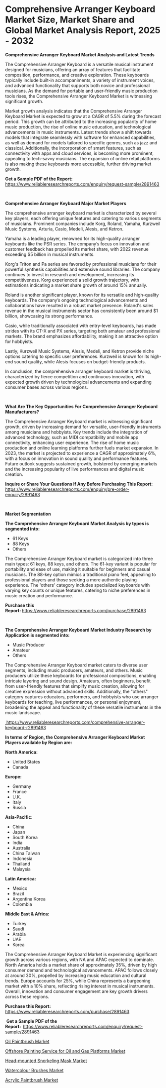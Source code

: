 <p><h1>Comprehensive Arranger Keyboard Market Size, Market Share and Global Market Analysis Report, 2025 - 2032</h1></p><p><strong>Comprehensive Arranger Keyboard Market Analysis and Latest Trends</strong></p>
<p><p>The Comprehensive Arranger Keyboard is a versatile musical instrument designed for musicians, offering an array of features that facilitate composition, performance, and creative exploration. These keyboards typically include built-in accompaniments, a variety of instrument voices, and advanced functionality that supports both novice and professional musicians. As the demand for portable and user-friendly music production tools rises, the Comprehensive Arranger Keyboard Market is witnessing significant growth.</p><p>Market growth analysis indicates that the Comprehensive Arranger Keyboard Market is expected to grow at a CAGR of 5.5% during the forecast period. This growth can be attributed to the increasing popularity of home music production, the rise of online music education, and technological advancements in music instruments. Latest trends show a shift towards models that integrate seamlessly with software for enhanced capabilities, as well as demand for models tailored to specific genres, such as jazz and classical. Additionally, the incorporation of smart features, such as connectivity with apps and cloud services, is becoming more prominent, appealing to tech-savvy musicians. The expansion of online retail platforms is also making these keyboards more accessible, further driving market growth.</p></p>
<p><strong>Get a Sample PDF of the Report:&nbsp;</strong> <a href="https://www.reliableresearchreports.com/enquiry/request-sample/2891463?utm_campaign=83&utm_medium=2&utm_source=Github&utm_content=ia&utm_term=14032025&utm_id=comprehensive-arranger-keyboard">https://www.reliableresearchreports.com/enquiry/request-sample/2891463</a></p>
<p>&nbsp;</p>
<p><strong>Comprehensive Arranger Keyboard Major Market Players</strong></p>
<p><p>The comprehensive arranger keyboard market is characterized by several key players, each offering unique features and catering to various segments of musicians. Prominent companies include Korg, Roland, Yamaha, Kurzweil Music Systems, Arturia, Casio, Medeli, Alesis, and Ketron. </p><p>Yamaha is a leading player, renowned for its high-quality arranger keyboards like the PSR series. The company’s focus on innovation and customer feedback has propelled its market share, with 2022 revenue exceeding $5 billion in musical instruments.</p><p>Korg's Triton and Pa series are favored by professional musicians for their powerful synthesis capabilities and extensive sound libraries. The company continues to invest in research and development, increasing its competitiveness. Korg experienced a solid growth trajectory, with estimations indicating a market share growth of around 15% annually.</p><p>Roland is another significant player, known for its versatile and high-quality keyboards. The company’s ongoing technological advancements and collaborations have resulted in a robust market presence. Roland's sales revenue in the musical instruments sector has consistently been around $1 billion, showcasing its strong performance.</p><p>Casio, while traditionally associated with entry-level keyboards, has made strides with its CT-X and PX series, targeting both amateur and professional markets. The brand emphasizes affordability, making it an attractive option for hobbyists.</p><p>Lastly, Kurzweil Music Systems, Alesis, Medeli, and Ketron provide niche options catering to specific user preferences. Kurzweil is known for its high-end sound quality, while Alesis focuses on budget-friendly products.</p><p>In conclusion, the comprehensive arranger keyboard market is thriving, characterized by fierce competition and continuous innovation, with expected growth driven by technological advancements and expanding consumer bases across various regions.</p></p>
<p>&nbsp;</p>
<p><strong>What Are The Key Opportunities For Comprehensive Arranger Keyboard Manufacturers?</strong></p>
<p><p>The Comprehensive Arranger Keyboard market is witnessing significant growth, driven by increasing demand for versatile, user-friendly instruments among musicians and hobbyists. Key trends include the integration of advanced technology, such as MIDI compatibility and mobile app connectivity, enhancing user experience. The rise of home music production and online learning platforms further fuels market expansion. In 2023, the market is projected to experience a CAGR of approximately 6%, with a focus on innovation in sound quality and performance features. Future outlook suggests sustained growth, bolstered by emerging markets and the increasing popularity of live performances and digital music creation.</p></p>
<p><strong>Inquire or Share Your Questions If Any Before Purchasing This Report:</strong> <a href="https://www.reliableresearchreports.com/enquiry/pre-order-enquiry/2891463?utm_campaign=83&utm_medium=2&utm_source=Github&utm_content=ia&utm_term=14032025&utm_id=comprehensive-arranger-keyboard">https://www.reliableresearchreports.com/enquiry/pre-order-enquiry/2891463</a></p>
<p>&nbsp;</p>
<p><strong>Market Segmentation</strong></p>
<p><strong>The Comprehensive Arranger Keyboard Market Analysis by types is segmented into:</strong></p>
<p><ul><li>61 Keys</li><li>88 Keys</li><li>Others</li></ul></p>
<p><p>The Comprehensive Arranger Keyboard market is categorized into three main types: 61 keys, 88 keys, and others. The 61-key variant is popular for portability and ease of use, making it suitable for beginners and casual musicians. The 88-key option mimics a traditional piano feel, appealing to professional players and those seeking a more authentic playing experience. The 'others' category includes specialized keyboards with varying key counts or unique features, catering to niche preferences in music creation and performance.</p></p>
<p><strong>Purchase this Report:&nbsp;</strong><a href="https://www.reliableresearchreports.com/purchase/2891463?utm_campaign=83&utm_medium=2&utm_source=Github&utm_content=ia&utm_term=14032025&utm_id=comprehensive-arranger-keyboard">https://www.reliableresearchreports.com/purchase/2891463</a></p>
<p>&nbsp;</p>
<p><strong>The Comprehensive Arranger Keyboard Market Industry Research by Application is segmented into:</strong></p>
<p><ul><li>Music Producer</li><li>Amateur</li><li>Others</li></ul></p>
<p><p>The Comprehensive Arranger Keyboard market caters to diverse user segments, including music producers, amateurs, and others. Music producers utilize these keyboards for professional compositions, enabling intricate layering and sound design. Amateurs, often beginners, benefit from user-friendly features that simplify music creation, allowing for creative expression without advanced skills. Additionally, the "others" category captures educators, performers, and hobbyists who use arranger keyboards for teaching, live performances, or personal enjoyment, broadening the appeal and functionality of these versatile instruments in the music landscape.</p></p>
<p><a href="https://www.reliableresearchreports.com/comprehensive-arranger-keyboard-r2891463?utm_campaign=83&utm_medium=2&utm_source=Github&utm_content=ia&utm_term=14032025&utm_id=comprehensive-arranger-keyboard">&nbsp;https://www.reliableresearchreports.com/comprehensive-arranger-keyboard-r2891463</a></p>
<p><strong>In terms of Region, the Comprehensive Arranger Keyboard Market Players available by Region are:</strong></p>
<p>
    <p> <strong> North America: </strong>
        <ul>
            <li>United States</li>
            <li>Canada</li>
        </ul>
        </p> 
    <p> <strong> Europe: </strong>
        <ul>
            <li>Germany</li>
            <li>France</li>
            <li>U.K.</li>
            <li>Italy</li>
            <li>Russia</li>
        </ul>
        </p> 
    <p> <strong> Asia-Pacific: </strong>
        <ul>
            <li>China</li>
            <li>Japan</li>
            <li>South Korea</li>
            <li>India</li>
            <li>Australia</li>
            <li>China Taiwan</li>
            <li>Indonesia</li>
            <li>Thailand</li>
            <li>Malaysia</li>
        </ul>
        </p> 
    <p> <strong> Latin America: </strong>
        <ul>
            <li>Mexico</li>
            <li>Brazil</li>
            <li>Argentina Korea</li>
            <li>Colombia</li>
        </ul>
        </p> 
    <p> <strong> Middle East & Africa: </strong>
        <ul>
            <li>Turkey</li>
            <li>Saudi</li>
            <li>Arabia</li>
            <li>UAE</li>
            <li>Korea</li>
        </ul>
    </p>
    </p>
<p><p>The Comprehensive Arranger Keyboard Market is experiencing significant growth across various regions, with NA and APAC expected to dominate. North America holds a market share of approximately 35%, driven by high consumer demand and technological advancements. APAC follows closely at around 30%, propelled by increasing music education and cultural trends. Europe accounts for 25%, while China represents a burgeoning market with a 10% share, reflecting rising interest in musical instruments. Overall, innovation and consumer engagement are key growth drivers across these regions.</p></p>
<p><strong>Purchase this Report: </strong><a href="https://www.reliableresearchreports.com/purchase/2891463?utm_campaign=83&utm_medium=2&utm_source=Github&utm_content=ia&utm_term=14032025&utm_id=comprehensive-arranger-keyboard">https://www.reliableresearchreports.com/purchase/2891463</a></p>
<p>&nbsp;<strong>Get a Sample PDF of the Report:&nbsp;&nbsp;</strong><a href="https://www.reliableresearchreports.com/enquiry/request-sample/2891463?utm_campaign=83&utm_medium=2&utm_source=Github&utm_content=ia&utm_term=14032025&utm_id=comprehensive-arranger-keyboard">https://www.reliableresearchreports.com/enquiry/request-sample/2891463</a></p>
<p><strong></strong></p>
<p><p><a href="https://github.com/keohannchavo/Market-Research-Report-List-1/blob/main/oil-paintbrush-market.md?utm_campaign=83&utm_medium=2&utm_source=Github&utm_content=ia&utm_term=14032025&utm_id=comprehensive-arranger-keyboard">Oil Paintbrush Market</a></p><p><a href="https://github.com/taveyasenay/Market-Research-Report-List-1/blob/main/offshore-painting-service-for-oil-and-gas-platforms-market.md?utm_campaign=83&utm_medium=2&utm_source=Github&utm_content=ia&utm_term=14032025&utm_id=comprehensive-arranger-keyboard">Offshore Painting Service for Oil and Gas Platforms Market</a></p><p><a href="https://github.com/ssaradulai/Market-Research-Report-List-1/blob/main/head-mounted-snorkeling-mask-market.md?utm_campaign=83&utm_medium=2&utm_source=Github&utm_content=ia&utm_term=14032025&utm_id=comprehensive-arranger-keyboard">Head-mounted Snorkeling Mask Market</a></p><p><a href="https://github.com/janotjuljo/Market-Research-Report-List-1/blob/main/watercolour-brushes-market.md?utm_campaign=83&utm_medium=2&utm_source=Github&utm_content=ia&utm_term=14032025&utm_id=comprehensive-arranger-keyboard">Watercolour Brushes Market</a></p><p><a href="https://github.com/dukerghostki/Market-Research-Report-List-1/blob/main/acrylic-paintbrush-market.md?utm_campaign=83&utm_medium=2&utm_source=Github&utm_content=ia&utm_term=14032025&utm_id=comprehensive-arranger-keyboard">Acrylic Paintbrush Market</a></p></p>